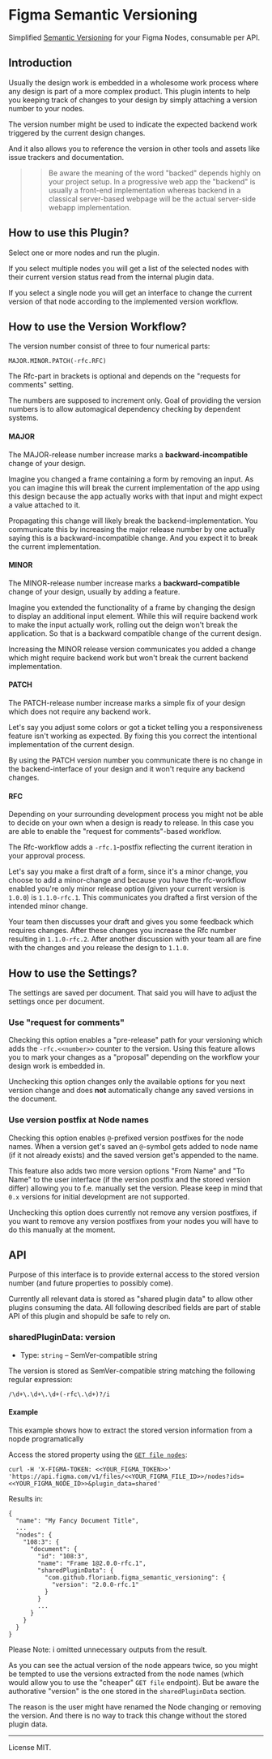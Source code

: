 # Figma Semantic Versioning

Simplified [Semantic Versioning][semver] for your Figma Nodes, consumable per API.

## Introduction

Usually the design work is embedded in a wholesome work process where any design is part of a more complex product. This plugin intents to help you keeping track of changes to your design by simply attaching a version number to your nodes.

The version number might be used to indicate the expected backend work triggered by the current design changes.

And it also allows you to reference the version in other tools and assets like issue trackers and documentation.

>> Be aware the meaning of the word "backed" depends highly on your project setup. In a progressive web app the "backend" is usually a front-end implementation whereas backend in a classical server-based webpage will be the actual server-side webapp implementation.

## How to use this Plugin?

Select one or more nodes and run the plugin.

If you select multiple nodes you will get a list of the selected nodes with their current version status read from the internal plugin data.

If you select a single node you will get an interface to change the current version of that node according to the implemented version workflow.

## How to use the Version Workflow?

The version number consist of three to four numerical parts:

```
MAJOR.MINOR.PATCH(-rfc.RFC)
```

The Rfc-part in brackets is optional and depends on the "requests for comments" setting.

The numbers are supposed to increment only. Goal of providing the version numbers is to allow automagical dependency checking by dependent systems.

#### MAJOR

The MAJOR-release number increase marks a **backward-incompatible** change of your design.

Imagine you changed a frame containing a form by removing an input. As you can imagine this will break the current implementation of the app using this design because the app actually works with that input and might expect a value attached to it.

Propagating this change will likely break the backend-implementation. You communicate this by increasing the major release number by one actually saying this is a backward-incompatible change. And you expect it to break the current implementation.

#### MINOR

The MINOR-release number increase marks a **backward-compatible** change of your design, usually by adding a feature.

Imagine you extended the functionality of a frame by changing the design to display an additional input element. While this will require backend work to make the input actually work, rolling out the deign won't break the application. So that is a backward compatible change of the current design.

Increasing the MINOR release version communicates you added a change which might require backend work but won't break the current backend implementation.

#### PATCH

The PATCH-release number increase marks a simple fix of your design which does not require any backend work.

Let's say you adjust some colors or got a ticket telling you a responsiveness feature isn't working as expected. By fixing this you correct the intentional implementation of the current design.

By using the PATCH version number you communicate there is no change in the backend-interface of your design and it won't require any backend changes.

#### RFC

Depending on your surrounding development process you might not be able to decide on your own when a design is ready to release. In this case you are able to enable the "request for comments"-based workflow.

The Rfc-workflow adds a `-rfc.1`-postfix reflecting the current iteration in your approval process.

Let's say you make a first draft of a form, since it's a minor change, you choose to add a minor-change and because you have the rfc-workflow enabled you're only minor release option (given your current version is `1.0.0`) is `1.1.0-rfc.1`. This communicates you drafted a first version of the intended minor change.

Your team then discusses your draft and gives you some feedback which requires changes. After these changes you increase the Rfc number resulting in `1.1.0-rfc.2`. After another discussion with your team all are fine with the changes and you release the design to `1.1.0`.

## How to use the Settings?

The settings are saved per document. That said you will have to adjust the settings once per document.
### Use "request for comments"

Checking this option enables a "pre-release" path for your versioning which adds the `-rfc.<<number>>` counter to the version. Using this feature allows you to mark your changes as a "proposal" depending on the workflow your design work is embedded in.

Unchecking this option changes only the available options for you next version change and does **not** automatically change any saved versions in the document.

### Use version postfix at Node names

Checking this option enables `@`-prefixed version postfixes for the node names. When a version get's saved an `@`-symbol gets added to node name (if it not already exists) and the saved version get's appended to the name.

This feature also adds two more version options "From Name" and "To Name" to the user interface (if the version postfix and the stored version differ) allowing you to f.e. manually set the version. Please keep in mind that `0.x` versions for initial development are not supported.

Unchecking this option does currently not remove any version postfixes, if you want to remove any version postfixes from your nodes you will have to do this manually at the moment.

## API

Purpose of this interface is to provide external access to the stored version number (and future properties to possibly come).

Currently all relevant data is stored as "shared plugin data" to allow other plugins consuming the data. All following described fields are part of stable API of this plugin and shopuld be safe to rely on.

### sharedPluginData: version

- Type: `string` – SemVer-compatible string

The version is stored as SemVer-compatible string matching the following regular expression:

```
/\d+\.\d+\.\d+(-rfc\.\d+)?/i
```

#### Example

This example shows how to extract the stored version information from a nopde programatically 

Access the stored property using the [`GET file nodes`][rest-api-files-endpoint]:

```
curl -H 'X-FIGMA-TOKEN: <<YOUR_FIGMA_TOKEN>>' 'https://api.figma.com/v1/files/<<YOUR_FIGMA_FILE_ID>>/nodes?ids=<<YOUR_FIGMA_NODE_ID>>&plugin_data=shared'
```

Results in:

```
{
  "name": "My Fancy Document Title",
  ...
  "nodes": {
    "108:3": {
      "document": {
        "id": "108:3",
        "name": "Frame 1@2.0.0-rfc.1",
        "sharedPluginData": {
          "com.github.florianb.figma_semantic_versioning": {
            "version": "2.0.0-rfc.1"
          }
        }
        ...
      }
    }
  }
}
```

Please Note: i omitted unnecessary outputs from the result.

As you can see the actual version of the node appears twice, so you might be tempted to use the versions extracted from the node names (which would allow you to use the "cheaper" `GET file` endpoint). But be aware the authorative "version" is the one stored in the `sharedPluginData` section.

The reason is the user might have renamed the Node changing or removing the version. And there is no way to track this change without the stored plugin data.

---

License MIT.

[semver]: https://semver.org/
[rest-api-files-endpoint]: https://www.figma.com/developers/api#get-files-endpoint
